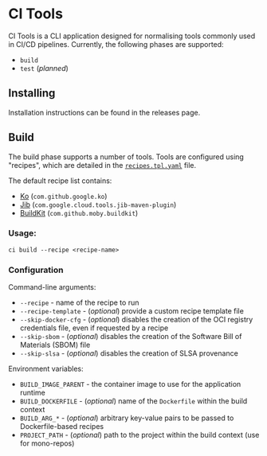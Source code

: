# CI Tools

CI Tools is a CLI application designed for normalising tools commonly used in CI/CD pipelines.
Currently, the following phases are supported:
* `build`
* `test` (*planned*)

## Installing

Installation instructions can be found in the releases page.

## Build

The build phase supports a number of tools.
Tools are configured using "recipes", which are detailed in the [`recipes.tpl.yaml`](internal/api/v1/recipes.tpl.yaml) file.

The default recipe list contains:
* [Ko](https://github.com/ko-build/ko) (`com.github.google.ko`)
* [Jib](https://github.com/GoogleContainerTools/jib) (`com.google.cloud.tools.jib-maven-plugin`)
* [BuildKit](https://github.com/moby/buildkit) (`com.github.moby.buildkit`)

### Usage:

```shell
ci build --recipe <recipe-name>
```

### Configuration

Command-line arguments:
* `--recipe` - name of the recipe to run
* `--recipe-template` - (*optional*) provide a custom recipe template file
* `--skip-docker-cfg` - (*optional*) disables the creation of the OCI registry credentials file, even if requested by a recipe
* `--skip-sbom` - (*optional*) disables the creation of the Software Bill of Materials (SBOM) file
* `--skip-slsa` - (*optional*) disables the creation of SLSA provenance

Environment variables:
* `BUILD_IMAGE_PARENT` - the container image to use for the application runtime
* `BUILD_DOCKERFILE` - (*optional*) name of the `Dockerfile` within the build context
* `BUILD_ARG_*` - (*optional*) arbitrary key-value pairs to be passed to Dockerfile-based recipes
* `PROJECT_PATH` - (*optional*) path to the project within the build context (use for mono-repos)
